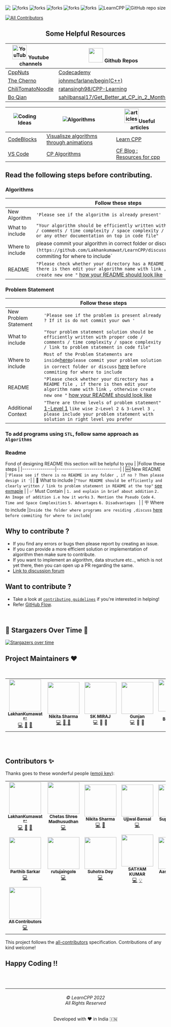 <img  align="left" src="http://estruyf-github.azurewebsites.net/api/VisitorHit?user=LakhanKumawat&repo=LearnCPP&countColorcountColor&countColor=%237B1E7B"/><img align="right" src="https://img.shields.io/github/repo-size/Lakhankumawat/LearnCPP?style=for-the-badge&logo=appveyor" alt="GitHub repo size"/>

<img align="right" alt="LearnCPP"  src="https://socialify.git.ci/Lakhankumawat/LearnCPP/image?description=1&font=Bitter&forks=1&issues=1&language=1&logo=https%3A%2F%2Fd1fdloi71mui9q.cloudfront.net%2FWDPdNJfQt65Ho3qKhZQQ_519jouHPPpyoYg1x&name=1&pulls=1&stargazers=1&theme=Dark" />

  

<!-------------Swags------------------------->

<p align="center">

<img src="https://forthebadge.com/images/badges/built-with-love.svg" alt=" forks"/>
<img src="https://forthebadge.com/images/badges/built-by-codebabes.svg" alt=" forks"/>
<img src="https://forthebadge.com/images/badges/made-with-c-plus-plus.svg" alt=" forks"/>
<img src="https://forthebadge.com/images/badges/makes-people-smile.svg" alt=" forks"/>
<img src="https://forthebadge.com/images/badges/powered-by-coffee.svg" alt=" forks"/>

</p>


<!-- ALL-CONTRIBUTORS-BADGE:START - Do not remove or modify this section -->
[![All Contributors](https://img.shields.io/badge/all_contributors-15-orange.svg?style=flat-square)](#contributors-)
<!-- ALL-CONTRIBUTORS-BADGE:END -->


<div align="center">


<!------------------------------------Badges------------------------------->
<h2 align="center"> Some Helpful Resources</h2>

| <img src="https://edent.github.io/SuperTinyIcons/images/svg/youtube.svg" width="45" title="YouTube" /> Youtube channels | <img src="https://edent.github.io/SuperTinyIcons/images/png/github.png" width="45" />   Github Repos | <img src="https://img.icons8.com/color/48/000000/badminton-2.png"/> Best Coding Playgrounds |
| --- | --- |----|
| [CppNuts](https://www.youtube.com/user/MrRupeshyadav) | [Codecademy](https://github.com/Codecademy/learn-cpp) | [Leetcode](https://leetcode.com/problemset/all/) |
| [The Cherno](https://www.youtube.com/user/TheChernoProject) | [johnmcfarlane/begin(C++)](https://gist.github.com/johnmcfarlane/1b2d9c83e4d3f700ba61e2df4077c613) | [HackerRank](https://www.hackerrank.com/dashboard) |
|[ChiliTomatoNoodle](https://www.youtube.com/user/ChiliTomatoNoodle)|[ratansingh98/CPP-Learning](https://github.com/ratansingh98/CPP-Learning)|[CodeChef](https://www.codechef.com/)|
|[Bo Qian](https://www.youtube.com/user/BoQianTheProgrammer)|[sahilbansal17/Get_Better_at_CP_in_2_Months](https://github.com/sahilbansal17/Get_Better_at_CP_in_2_Months)|[CodeForces](https://www.codeforces.com/)|




<!--- Tables Offline best ide-->
| <img src="https://img.icons8.com/fluent/48/000000/programming-flag.png"/>Coding Ideas | <img src="https://img.icons8.com/color/48/000000/generic-sorting.png"/>Algorithms | <img src="https://img.icons8.com/fluent/48/000000/notepad.png" width="45" alt="articles" />Useful articles
| --- | --- |---|
| [CodeBlocks](https://www.codeblocks.org/downloads/binaries/") | [Visualisze algorithms through animations](https://visualgo.net/en) | [Learn CPP](https://www.learncpp.com/)
| [VS Code](https://code.visualstudio.com/download) | [CP Algorithms](https://cp-algorithms.com/) | [CF Blog : Resources for cpp](https://codeforces.com/blog/entry/13529")|
</div>



 
 


<!-- ## <img src="https://media.giphy.com/media/Y3eZ2VA2b2UP5Lz6os/giphy.gif" alt="prerequisite" width="40px" > Contributing -->

## Read the following steps before contributing.

### Algorithms

|                |Follow these steps                         	|
|----------------|-------------------------------|
|New Algorithm|`'Please see if the algorithm is already present'`|
| What to include |`"Your algorithm should be efficiently written with proper code / comments / time complexity / space complexity / link to gfg or any other documentation on top in code file"`            |
|Where to include         |please commit your algorithm in correct folder or discuss` [here](https://github.com/Lakhankumawat/LearnCPP/discussions/7) `before commiting for where to include`|
| README | `"Please check whether your directory has a README file , if there is then edit your algorithm name with link , otherwise create new one "` [how your README should look like](https://github.com/Lakhankumawat/LearnCPP/blob/main/B-Backtracking/README.md)

### Problem Statement 

|                |Follow these steps                         	|
|----------------|-------------------------------|
|New Problem Statement|`'Please see if the problem is present already ? If it is do not commit your own '`|
| What to include |`"Your problem statement solution should be efficiently written with proper code / comments / time complexity / space complexity / link to problem statement in code file"`            |
|Where to include         |`Most of the Problem Statements are inside`[here](https://github.com/Lakhankumawat/LearnCPP/tree/main/P-Problem%20Statements%20%26%20Solution)`please commit your problem solution in correct folder or discuss` [here](https://github.com/Lakhankumawat/LearnCPP/discussions/7) `before commiting for where to include`|
| README | `"Please check whether your directory has a README file , if there is then edit your algorithm name with link , otherwise create new one "` [how your README should look like](https://github.com/Lakhankumawat/LearnCPP/blob/main/B-Backtracking/README.md)
|Additional Context |`"There are three levels of problem statement"` [1-Level 1](https://github.com/Lakhankumawat/LearnCPP/tree/main/P-Problem%20Statements%20%26%20Solution/1-Level%201 "1-Level 1") `like wise 2-Level 2 & 3-Level 3 , please include your problem statement with solution in right level you prefer`

### To add programs using ```STL```, follow same approach as  ```Algorithms```

### Readme
Fond of designing README this section will be helpful to you
|                |Follow these steps                         	|
|----------------|-------------------------------|
| 🆕 New README |`'Please see if there is no README in any folder , if no ? Then please design it '`|
| 🤔 What to include |`"Your README should be efficiently and clearly written / link to problem statement in README at the top"` [see exmaple](https://github.com/Lakhankumawat/LearnCPP/blob/main/S-SortingAlgorithms/README.md)  |
| ✅ Must Contain | `1. and explain in brief about addition` `2. An Image of addition i.e how it works` `3. Mention the Pseudo Code` `4. Time and Space Complexities` `5. Advantages` `6. Disadvantages ` |
| 🪧 Where to include  |`Inside the folder where programs are residing ,discuss` [here](https://github.com/Lakhankumawat/LearnCPP/discussions/7) `before commiting for where to include`|

## Why to contribute ?
- If you find any errors or bugs then please report by creating an issue. 
- If you can provide a more efficient solution or implementation of algorithm then make sure to contribute. 
- If you want to implement an algorithm, data structure etc.., which is not yet there, then you can open up a PR regarding the same.
- [Link to discussion forum](https://github.com/Lakhankumawat/LearnCPP/discussions/7)
 
## Want to contribute ?
- Take a look at [`contributing guidelines`](Contributing.md) if you're interested in helping!
- Refer [GitHub Flow](https://guides.github.com/introduction/flow). 
<!-- Create a branch, add commits, and [open a pull request](https://github.com/Lakhankumawat/HackNITP-3.0/compare). -->
<!--  will mention the method of contri in short in the README-->

<!-- To add this section or not ??  ## How to Contribute -->



<br>

## 🌟 Stargazers Over Time 🌟 

[![Stargazers over time](https://starchart.cc/Lakhankumawat/LearnCPP.svg)](https://starchart.cc/Lakhankumawat/LearnCPP)


## Project Maintainers ❤️ 
<br>
 <table>
  <tr>
    <td align="center"><a href="http://lakhankumawat.me/"><img src="https://avatars.githubusercontent.com/u/55774240?v=4?s=100" width="100px;" alt=""/><br /><sub><b>LakhanKumawat ᵖ⁺</b></sub></a><br /><a href="https://github.com/Lakhankumawat/LearnCPP/commits?author=Lakhankumawat" title="Code">💻</a> <a href="https://github.com/Lakhankumawat/LearnCPP/pulls?q=is%3Apr+reviewed-by%3ALakhankumawat" title="Reviewed Pull Requests">👀</a> <a href="#projectManagement-Lakhankumawat" title="Project Management">📆</a></td>
    <td align="center"><a href="https://n4i9kita.github.io/"><img src="https://avatars.githubusercontent.com/u/60391776?v=4?s=100" width="100px;" alt=""/><br /><sub><b>Nikita Sharma</b></sub></a><br /><a href="https://github.com/Lakhankumawat/LearnCPP/commits?author=n4i9kita" title="Code">💻</a> <a href="https://github.com/Lakhankumawat/LearnCPP/pulls?q=is%3Apr+reviewed-by%3An4i9kita" title="Reviewed Pull Requests">👀 🚧</a></td>
   <td align="center"><a href="https://github.com/miraj0507"><img src="https://avatars.githubusercontent.com/u/62544210?v=4?s=100" width="100px;" alt=""/><br /><sub><b>SK MIRAJ</b></sub></a><br />💻 👀 🚧 </td>
      <td align="center"><a href="https://github.com/iamgunjan"><img src="https://avatars.githubusercontent.com/u/53567221?v=4?s=100" width="100px;" alt=""/><br /><sub><b>Gunjan</b></sub></a><br />💻 👀 🚧 </td>
      <td align="center"><a href="https://github.com/siddhi-244"><img src="https://avatars.githubusercontent.com/u/69195262?v=4?s=100" width="100px;" alt=""/><br /><sub><b>Siddhi Bhanushali</b></sub></a><br />💻 👀 🚧 </td>
    <td align="center"><a href="https://github.com/Poojaamangal"><img src="https://avatars.githubusercontent.com/u/91134877?v=4?s=100" width="100px;" alt=""/><br /><sub><b>Pooja Mangal</b></sub></a><br />👀</td>
  </tr>
</table>

<br>
<br>

## Contributors ✨

Thanks goes to these wonderful people ([emoji key](https://allcontributors.org/docs/en/emoji-key)):

<!-- ALL-CONTRIBUTORS-LIST:START - Do not remove or modify this section -->
<!-- prettier-ignore-start -->
<!-- markdownlint-disable -->
<table>
  <tr>
    <td align="center"><a href="http://lakhankumawat.me/"><img src="https://avatars.githubusercontent.com/u/55774240?v=4?s=100" width="100px;" alt=""/><br /><sub><b>LakhanKumawat ᵖ⁺</b></sub></a><br /><a href="https://github.com/Lakhankumawat/LearnCPP/commits?author=Lakhankumawat" title="Code">💻</a> <a href="https://github.com/Lakhankumawat/LearnCPP/pulls?q=is%3Apr+reviewed-by%3ALakhankumawat" title="Reviewed Pull Requests">👀</a> <a href="#projectManagement-Lakhankumawat" title="Project Management">📆</a></td>
    <td align="center"><a href="https://chetasshree.github.io/"><img src="https://avatars.githubusercontent.com/u/75165587?v=4?s=100" width="100px;" alt=""/><br /><sub><b>Chetas Shree Madhusudhan</b></sub></a><br /><a href="https://github.com/Lakhankumawat/LearnCPP/commits?author=ChetasShree" title="Code">💻</a></td>
    <td align="center"><a href="https://n4i9kita.github.io/"><img src="https://avatars.githubusercontent.com/u/60391776?v=4?s=100" width="100px;" alt=""/><br /><sub><b>Nikita Sharma</b></sub></a><br /><a href="https://github.com/Lakhankumawat/LearnCPP/commits?author=n4i9kita" title="Code">💻</a> <a href="https://github.com/Lakhankumawat/LearnCPP/pulls?q=is%3Apr+reviewed-by%3An4i9kita" title="Reviewed Pull Requests">👀</a></td>
    <td align="center"><a href="https://github.com/ujjwalban"><img src="https://avatars.githubusercontent.com/u/51720065?v=4?s=100" width="100px;" alt=""/><br /><sub><b>Ujjwal Bansal</b></sub></a><br /><a href="https://github.com/Lakhankumawat/LearnCPP/commits?author=ujjwalban" title="Code">💻</a></td>
    <td align="center"><a href="https://github.com/Supratim2000"><img src="https://avatars.githubusercontent.com/u/52972176?v=4?s=100" width="100px;" alt=""/><br /><sub><b>Supratim2000</b></sub></a><br /><a href="https://github.com/Lakhankumawat/LearnCPP/commits?author=Supratim2000" title="Code">💻</a></td>
    <td align="center"><a href="https://github.com/puneetkaur2929"><img src="https://avatars.githubusercontent.com/u/80326308?v=4?s=100" width="100px;" alt=""/><br /><sub><b>Puneet Kaur</b></sub></a><br /><a href="https://github.com/Lakhankumawat/LearnCPP/commits?author=puneetkaur2929" title="Code">💻</a></td>
    <td align="center"><a href="https://github.com/StarEditorBoy"><img src="https://avatars.githubusercontent.com/u/71385306?v=4?s=100" width="100px;" alt=""/><br /><sub><b>StarEditorBoy</b></sub></a><br /><a href="https://github.com/Lakhankumawat/LearnCPP/commits?author=StarEditorBoy" title="Code">💻</a></td>
  </tr>
  <tr>
    <td align="center"><a href="http://parthib.netlify.app"><img src="https://avatars.githubusercontent.com/u/74641700?v=4?s=100" width="100px;" alt=""/><br /><sub><b>Parthib Sarkar</b></sub></a><br /><a href="https://github.com/Lakhankumawat/LearnCPP/commits?author=lucy2512" title="Code">💻</a></td>
    <td align="center"><a href="https://github.com/rutujaingole"><img src="https://avatars.githubusercontent.com/u/72335505?v=4?s=100" width="100px;" alt=""/><br /><sub><b>rutujaingole</b></sub></a><br /><a href="https://github.com/Lakhankumawat/LearnCPP/commits?author=rutujaingole" title="Code">💻</a></td>
    <td align="center"><a href="https://github.com/Lucifer4255"><img src="https://avatars.githubusercontent.com/u/50608734?v=4?s=100" width="100px;" alt=""/><br /><sub><b>Suhotra Dey</b></sub></a><br /><a href="https://github.com/Lakhankumawat/LearnCPP/commits?author=Lucifer4255" title="Code">💻</a></td>
    <td align="center"><a href="https://github.com/officSatyam"><img src="https://avatars.githubusercontent.com/u/100135781?v=4?s=100" width="100px;" alt=""/><br /><sub><b>SATYAM KUMAR</b></sub></a><br /><a href="https://github.com/Lakhankumawat/LearnCPP/commits?author=officSatyam" title="Code">💻</a> <a href="#example-officSatyam" title="Examples">💡</a></td>
    <td align="center"><a href="https://www.linkedin.com/in/aastik-sharma-8846061b8/"><img src="https://avatars.githubusercontent.com/u/84850243?v=4?s=100" width="100px;" alt=""/><br /><sub><b>Aastik Sharma</b></sub></a><br /><a href="https://github.com/Lakhankumawat/LearnCPP/commits?author=AastikSharma05" title="Code">💻</a></td>
    <td align="center"><a href="https://github.com/shivanithorve01"><img src="https://avatars.githubusercontent.com/u/81226536?v=4?s=100" width="100px;" alt=""/><br /><sub><b>Shivani Thorve</b></sub></a><br /><a href="https://github.com/Lakhankumawat/LearnCPP/commits?author=shivanithorve01" title="Code">💻</a></td>
    <td align="center"><a href="https://bandism.net/"><img src="https://avatars.githubusercontent.com/u/22633385?v=4?s=100" width="100px;" alt=""/><br /><sub><b>Ikko Ashimine</b></sub></a><br /><a href="https://github.com/Lakhankumawat/LearnCPP/pulls?q=is%3Apr+reviewed-by%3Aeltociear" title="Reviewed Pull Requests">👀</a> <a href="https://github.com/Lakhankumawat/LearnCPP/commits?author=eltociear" title="Code">💻</a></td>
  </tr>
  <tr>
    <td align="center"><a href="https://allcontributors.org"><img src="https://avatars.githubusercontent.com/u/46410174?v=4?s=100" width="100px;" alt=""/><br /><sub><b>All Contributors</b></sub></a><br /><a href="https://github.com/Lakhankumawat/LearnCPP/commits?author=all-contributors" title="Code">💻</a></td>
  </tr>
</table>

<!-- markdownlint-restore -->
<!-- prettier-ignore-end -->

<!-- ALL-CONTRIBUTORS-LIST:END -->

This project follows the [all-contributors](https://github.com/all-contributors/all-contributors) specification. Contributions of any kind welcome!


## Happy Coding !!

<br><br><hr>
  <h6 align="center">© LearnCPP 2022 <br>
  All Rights Reserved</h6>

<p align="center">
Developed with ❤️ in India 🇮🇳 
</p>
